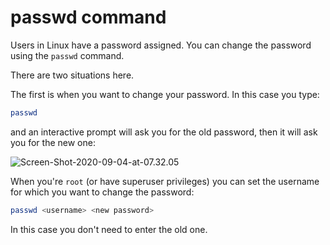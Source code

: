 # passwd command

Users in Linux have a password assigned. You can change the password using the `passwd` command.

There are two situations here.

The first is when you want to change your password. In this case you type:

```bash
passwd
```

and an interactive prompt will ask you for the old password, then it will ask you for the new one:

![Screen-Shot-2020-09-04-at-07.32.05](https://www.freecodecamp.org/news/content/images/2020/10/Screen-Shot-2020-09-04-at-07.32.05.png)

When you're `root` (or have superuser privileges) you can set the username for which you want to change the password:

```bash
passwd <username> <new password>
```

In this case you don't need to enter the old one.
